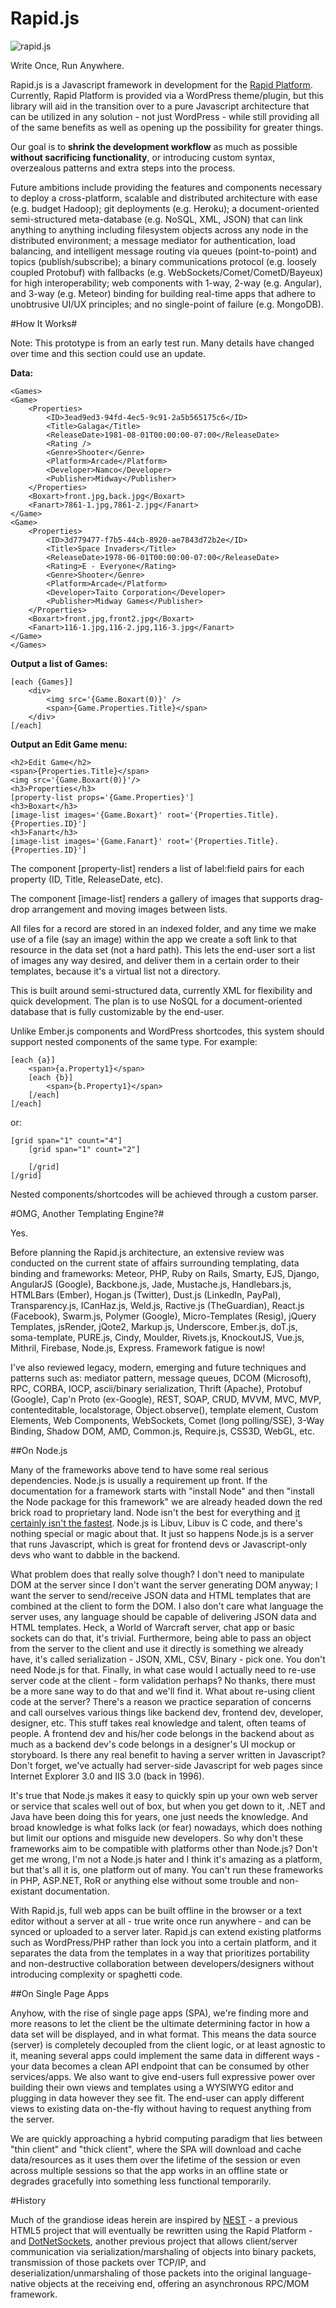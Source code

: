 Rapid.js
========

![rapid.js](http://glassocean.net/media/rapidjs.jpg)

Write Once, Run Anywhere.

Rapid.js is a Javascript framework in development for the [Rapid Platform](https://github.com/perrybutler/rapid-platform). Currently, Rapid Platform is provided via a WordPress theme/plugin, but this library will aid in the transition over to a pure Javascript architecture that can be utilized in any solution - not just WordPress - while still providing all of the same benefits as well as opening up the possibility for greater things.

Our goal is to **shrink the development workflow** as much as possible **without sacrificing functionality**, or introducing custom syntax, overzealous patterns and extra steps into the process.

Future ambitions include providing the features and components necessary to deploy a cross-platform, scalable and distributed architecture with ease (e.g. budget Hadoop); git deployments (e.g. Heroku); a document-oriented semi-structured meta-database (e.g. NoSQL, XML, JSON) that can link anything to anything including filesystem objects across any node in the distributed environment; a message mediator for authentication, load balancing, and intelligent message routing via queues (point-to-point) and topics (publish/subscribe); a binary communications protocol (e.g. loosely coupled Protobuf) with fallbacks (e.g. WebSockets/Comet/CometD/Bayeux) for high interoperability; web components with 1-way, 2-way (e.g. Angular), and 3-way (e.g. Meteor) binding for building real-time apps that adhere to unobtrusive UI/UX principles; and no single-point of failure (e.g. MongoDB).

#How It Works#

Note: This prototype is from an early test run. Many details have changed over time and this section could use an update.

**Data:**

    <Games>
    <Game>
	    <Properties>
		    <ID>3ead9ed3-94fd-4ec5-9c91-2a5b565175c6</ID>
		    <Title>Galaga</Title>
		    <ReleaseDate>1981-08-01T00:00:00-07:00</ReleaseDate>
		    <Rating />
		    <Genre>Shooter</Genre>
		    <Platform>Arcade</Platform>
		    <Developer>Namco</Developer>
		    <Publisher>Midway</Publisher>
	    </Properties>
	    <Boxart>front.jpg,back.jpg</Boxart>
	    <Fanart>7861-1.jpg,7861-2.jpg</Fanart>
    </Game>
    <Game>
	    <Properties>
		    <ID>3d779477-f7b5-44cb-8920-ae7843d72b2e</ID>
		    <Title>Space Invaders</Title>
		    <ReleaseDate>1978-06-01T00:00:00-07:00</ReleaseDate>
		    <Rating>E - Everyone</Rating>
		    <Genre>Shooter</Genre>
		    <Platform>Arcade</Platform>
		    <Developer>Taito Corporation</Developer>
		    <Publisher>Midway Games</Publisher>
	    </Properties>
	    <Boxart>front.jpg,front2.jpg</Boxart>
	    <Fanart>116-1.jpg,116-2.jpg,116-3.jpg</Fanart>
    </Game>
    </Games>

**Output a list of Games:**

    [each {Games}]
	    <div>
		    <img src='{Game.Boxart(0)}' />
		    <span>{Game.Properties.Title}</span>
	    </div>
    [/each]

**Output an Edit Game menu:**

    <h2>Edit Game</h2>
    <span>{Properties.Title}</span>
    <img src='{Game.Boxart(0)}'/>
    <h3>Properties</h3>
    [property-list props='{Game.Properties}']
    <h3>Boxart</h3>
    [image-list images='{Game.Boxart}' root='{Properties.Title}.{Properties.ID}']
    <h3>Fanart</h3>
    [image-list images='{Game.Fanart}' root='{Properties.Title}.{Properties.ID}']

The component [property-list] renders a list of label:field pairs for each property (ID, Title, ReleaseDate, etc).

The component [image-list] renders a gallery of images that supports drag-drop arrangement and moving images between lists.

All files for a record are stored in an indexed folder, and any time we make use of a file (say an image) within the app we create a soft link to that resource in the data set (not a hard path). This lets the end-user sort a list of images any way desired, and deliver them in a certain order to their templates, because it's a virtual list not a directory.

This is built around semi-structured data, currently XML for flexibility and quick development. The plan is to use NoSQL for a document-oriented database that is fully customizable by the end-user.

Unlike Ember.js components and WordPress shortcodes, this system should support nested components of the same type. For example:

    [each {a}]
        <span>{a.Property1}</span>
        [each {b}]
            <span>{b.Property1}</span>
        [/each]
    [/each]

or:

    [grid span="1" count="4"]
        [grid span="1" count="2"]

        [/grid]
    [/grid]

Nested components/shortcodes will be achieved through a custom parser.

#OMG, Another Templating Engine?#

Yes.

Before planning the Rapid.js architecture, an extensive review was conducted on the current state of affairs surrounding templating, data binding and frameworks: Meteor, PHP, Ruby on Rails, Smarty, EJS, Django, AngularJS (Google), Backbone.js, Jade, Mustache.js, Handlebars.js, HTMLBars (Ember), Hogan.js (Twitter), Dust.js (LinkedIn, PayPal), Transparency.js, ICanHaz.js, Weld.js, Ractive.js (TheGuardian), React.js (Facebook), Swarm.js, Polymer (Google), Micro-Templates (Resig), jQuery Templates, jsRender, jQote2, Markup.js, Underscore, Ember.js, doT.js, soma-template, PURE.js, Cindy, Moulder, Rivets.js, KnockoutJS, Vue.js, Mithril, Firebase, Node.js, Express. Framework fatigue is now!

I've also reviewed legacy, modern, emerging and future techniques and patterns such as: mediator pattern, message queues, DCOM (Microsoft), RPC, CORBA, IOCP, ascii/binary serialization, Thrift (Apache), Protobuf (Google), Cap'n Proto (ex-Google), REST, SOAP, CRUD, MVVM, MVC, MVP, contenteditable, localstorage, Object.observe(), template element, Custom Elements, Web Components, WebSockets, Comet (long polling/SSE), 3-Way Binding, Shadow DOM, AMD, Common.js, Require.js, CSS3D, WebGL, etc.

##On Node.js

Many of the frameworks above tend to have some real serious dependencies. Node.js is usually a requirement up front. If the documentation for a framework starts with "install Node" and then "install the Node package for this framework" we are already headed down the red brick road to proprietary land. Node isn't the best for everything and [it certainly isn't the fastest](https://github.com/perrybutler/rapid-server). Node.js is Libuv, Libuv is C code, and there's nothing special or magic about that. It just so happens Node.js is a server that runs Javascript, which is great for frontend devs or Javascript-only devs who want to dabble in the backend.

What problem does that really solve though? I don't need to manipulate DOM at the server since I don't want the server generating DOM anyway; I want the server to send/receive JSON data and HTML templates that are combined at the client to form the DOM. I also don't care what language the server uses, any language should be capable of delivering JSON data and HTML templates. Heck, a World of Warcraft server, chat app or basic sockets can do that, it's trivial. Furthermore, being able to pass an object from the server to the client and use it directly is something we already have, it's called serialization - JSON, XML, CSV, Binary - pick one. You don't need Node.js for that. Finally, in what case would I actually need to re-use server code at the client - form validation perhaps? No thanks, there must be a more sane way to do that and we'll find it. What about re-using client code at the server? There's a reason we practice separation of concerns and call ourselves various things like backend dev, frontend dev, developer, designer, etc. This stuff takes real knowledge and talent, often teams of people. A frontend dev and his/her code belongs in the backend about as much as a backend dev's code belongs in a designer's UI mockup or storyboard. Is there any real benefit to having a server written in Javascript? Don't forget, we've actually had server-side Javascript for web pages since Internet Explorer 3.0 and IIS 3.0 (back in 1996).

It's true that Node.js makes it easy to quickly spin up your own web server or service that scales well out of box, but when you get down to it, .NET and Java have been doing this for years, one just needs the knowledge. And broad knowledge is what folks lack (or fear) nowadays, which does nothing but limit our options and misguide new developers. So why don't these frameworks aim to be compatible with platforms other than Node.js? Don't get me wrong, I'm not a Node.js hater and I think it's amazing as a platform, but that's all it is, one platform out of many. You can't run these frameworks in PHP, ASP.NET, RoR or anything else without some trouble and non-existant documentation.

With Rapid.js, full web apps can be built offline in the browser or a text editor without a server at all - true write once run anywhere - and can be synced or uploaded to a server later. Rapid.js can extend existing platforms such as WordPress/PHP rather than lock you into a certain platform, and it separates the data from the templates in a way that prioritizes portability and non-destructive collaboration between developers/designers without introducing complexity or spaghetti code.

##On Single Page Apps

Anyhow, with the rise of single page apps (SPA), we're finding more and more reasons to let the client be the ultimate determining factor in how a data set will be displayed, and in what format. This means the data source (server) is  completely decoupled from the client logic, or at least agnostic to it, meaning several apps could implement the same data in different ways - your data becomes a clean API endpoint that can be consumed by other services/apps. We also want to give end-users full expressive power over building their own views and templates using a WYSIWYG editor and plugging in data however they see fit. The end-user can apply different views to existing data on-the-fly without having to request anything from the server.

We are quickly approaching a hybrid computing paradigm that lies between "thin client" and "thick client", where the SPA will download and cache data/resources as it uses them over the lifetime of the session or even across multiple sessions so that the app works in an offline state or degrades gracefully into something less functional temporarily.

#History

Much of the grandiose ideas herein are inspired by [NEST](http://glassocean.net/nest/) - a previous HTML5 project that will eventually be rewritten using the Rapid Platform - and [DotNetSockets](https://github.com/perrybutler/dotnetsockets), another previous project that allows client/server communication via serialization/marshaling of objects into binary packets, transmission of those packets over TCP/IP, and deserialization/unmarshaling of those packets into the original language-native objects at the receiving end, offering an asynchronous RPC/MOM framework.

